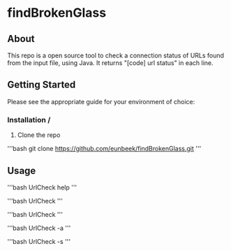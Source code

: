 # findBrokenGlass

## About
This repo is a open source tool to check a connection status of URLs found from the input file, using Java. It returns "[code] url status" in each line.

## Getting Started
Please see the appropriate guide for your environment of choice:

### Installation / 
  1. Clone the repo
  
  '''bash
  git clone https://github.com/eunbeek/findBrokenGlass.git
  '''
## Usage
  
  '''bash
  UrlCheck help
  '''

  '''bash
  UrlCheck <fileName>
  '''

  '''bash
  UrlCheck <fileName1> <fileName2>
  '''
  
  '''bash
  UrlCheck -a <fileName>
  '''
   
  '''bash
  UrlCheck -s <fileName>
  '''


  
  


